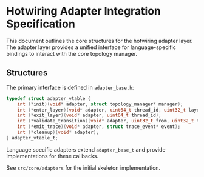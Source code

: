 # Hotwiring Adapter Integration Specification

This document outlines the core structures for the hotwiring adapter layer. The adapter layer provides a unified interface for language-specific bindings to interact with the core topology manager.

## Structures

The primary interface is defined in `adapter_base.h`:

```c
typedef struct adapter_vtable {
    int (*init)(void* adapter, struct topology_manager* manager);
    int (*enter_layer)(void* adapter, uint64_t thread_id, uint32_t layer_id);
    int (*exit_layer)(void* adapter, uint64_t thread_id);
    int (*validate_transition)(void* adapter, uint32_t from, uint32_t to);
    int (*emit_trace)(void* adapter, struct trace_event* event);
    int (*cleanup)(void* adapter);
} adapter_vtable_t;
```

Language specific adapters extend `adapter_base_t` and provide implementations for these callbacks.

See `src/core/adapters` for the initial skeleton implementation.
